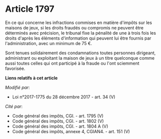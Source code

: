 # Article 1797

En ce qui concerne les infractions commises en matière d'impôts sur les maisons de jeux, si les droits fraudés ou compromis
ne peuvent être déterminés avec précision, le tribunal fixe la pénalité de une à trois fois les droits d'après les éléments
d'information qui peuvent lui être fournis par l'administration, avec un minimum de 75 €.

Sont tenues solidairement des condamnations toutes personnes dirigeant, administrant ou exploitant la maison de jeux à un
titre quelconque comme aussi toutes celles qui ont participé à la fraude ou l'ont sciemment favorisée.

**Liens relatifs à cet article**

_Modifié par_:

  - Loi n°2017-1775 du 28 décembre 2017 - art. 34 (V)

_Cité par_:

  - Code général des impôts, CGI. - art. 1795 (V)
  - Code général des impôts, CGI. - art. 1802 (V)
  - Code général des impôts, CGI. - art. 1804 A (V)
  - Code général des impôts, annexe 4, CGIAN4. - art. 151 (V)
